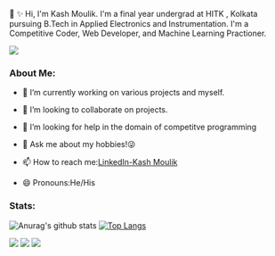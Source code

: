 👋 ✨ Hi, I'm Kash Moulik.
I'm a final year undergrad at HITK , Kolkata pursuing B.Tech in Applied Electronics and Instrumentation. I'm a Competitive Coder, Web Developer,  and Machine Learning Practioner.


<gif3 src = https://user-images.githubusercontent.com/52042283/151170698-70dbfc96-9c82-4810-86fe-97ae78bd5aa7.gif width="100" height="100">



![](https://komarev.com/ghpvc/?username=BkazeAxel99&color=blue)



### About Me:


- 🌱 I’m currently working on various projects and myself.
- 👯 I’m looking to collaborate on projects.
- 🤔 I’m looking for help in the domain of competitve programming
- 💬 Ask me about my hobbies!😜

- 📫 How to reach me:[LinkedIn-Kash Moulik](https://www.linkedin.com/in/kash-moulik-0348881a0/)
- 😄 Pronouns:He/His




### Stats:

![Anurag's github stats](https://github-readme-stats.vercel.app/api?username=BlazeAxel99&theme=chartreuse-dark&show_icons=true)
[![Top Langs](https://github-readme-stats.vercel.app/api/top-langs/?username=BlazeAxel99)](https://github.com/BlazeAxel99/github-readme-stats)

[<img src="https://img.shields.io/badge/twitter-%231DA1F2.svg?&style=for-the-badge&logo=twitter&logoColor=white" />](https://twitter.com/KashMoulik)   [<img src="https://img.shields.io/badge/linkedin-%230077B5.svg?&style=for-the-badge&logo=linkedin&logoColor=white" />](https://www.linkedin.com/in/kash-moulik-0348881a0/)  [<img src = "https://img.shields.io/badge/facebook-%231877F2.svg?&style=for-the-badge&logo=facebook&logoColor=white">](https://www.facebook.com/kash.moulik)
